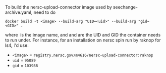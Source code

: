To build the nersc-upload-connector image used by seechange-archive.yaml, need to do

  `docker build -t <image> --build-arg "UID=<uid>" --build-arg "gid=<GID>" .`

where <image> is the image name, and <uid> and <gid> are the UID and GID
the container needs to run under.  For instance, for an installation on
nersc spin run by raknop for ls4, I'd use:

* `<image>` = `registry.nersc.gov/m4616/nersc-upload-connector:raknop`
* `uid` = `95089`
* `gid` = `103988`
